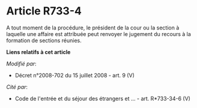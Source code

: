 # Article R733-4

A tout moment de la procédure, le président de la cour ou la section à laquelle une affaire est attribuée peut renvoyer le
jugement du recours à la formation de sections réunies.

**Liens relatifs à cet article**

_Modifié par_:

  - Décret n°2008-702 du 15 juillet 2008 - art. 9 (V)

_Cité par_:

  - Code de l'entrée et du séjour des étrangers et ... - art. R*733-34-6 (V)
